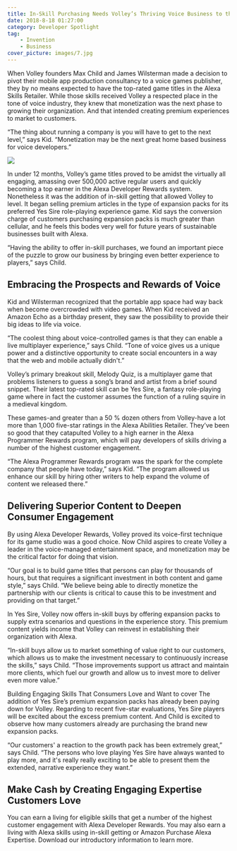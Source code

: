 ```yaml
---
title: In-Skill Purchasing Needs Volley’s Thriving Voice Business to the Next Level
date: 2018-8-18 01:27:00
category: Developer Spotlight
tag:
	- Invention
	- Business
cover_picture: images/7.jpg
---
```


When Volley founders Max Child and James Wilsterman made a decision to pivot their mobile app production consultancy to a voice games publisher, they by no means expected to have the top-rated game titles in the Alexa Skills Retailer. While those skills received Volley a respected place in the tone of voice industry, they knew that monetization was the next phase to growing their organization. And that intended creating premium experiences to market to customers.

“The thing about running a company is you will have to get to the next level,” says Kid. “Monetization may be the next great home based business for voice developers.”

<!-- more -->

![](images.7.jpg)

In under 12 months, Volley’s game titles proved to be amidst the virtually all engaging, amassing over 500,000 active regular users and quickly becoming a top earner in the Alexa Developer Rewards system. Nonetheless it was the addition of in-skill getting that allowed Volley to level. It began selling premium articles in the type of expansion packs for its preferred Yes Sire role-playing experience game. Kid says the conversion charge of customers purchasing expansion packs is much greater than cellular, and he feels this bodes very well for future years of sustainable businesses built with Alexa.

“Having the ability to offer in-skill purchases, we found an important piece of the puzzle to grow our business by bringing even better experience to players,” says Child.

## Embracing the Prospects and Rewards of Voice

Kid and Wilsterman recognized that the portable app space had way back when become overcrowded with video games. When Kid received an Amazon Echo as a birthday present, they saw the possibility to provide their big ideas to life via voice.

“The coolest thing about voice-controlled games is that they can enable a live multiplayer experience,” says Child. “Tone of voice gives us a unique power and a distinctive opportunity to create social encounters in a way that the web and mobile actually didn't.”

Volley’s primary breakout skill, Melody Quiz, is a multiplayer game that problems listeners to guess a song’s brand and artist from a brief sound snippet. Their latest top-rated skill can be Yes Sire, a fantasy role-playing game where in fact the customer assumes the function of a ruling squire in a medieval kingdom.

These games-and greater than a 50 % dozen others from Volley-have a lot more than 1,000 five-star ratings in the Alexa Abilities Retailer. They’ve been so good that they catapulted Volley to a high earner in the Alexa Programmer Rewards program, which will pay developers of skills driving a number of the highest customer engagement.

“The Alexa Programmer Rewards program was the spark for the complete company that people have today,” says Kid. “The program allowed us enhance our skill by hiring other writers to help expand the volume of content we released there.”

## Delivering Superior Content to Deepen Consumer Engagement

By using Alexa Developer Rewards, Volley proved its voice-first technique for its game studio was a good choice. Now Child aspires to create Volley a leader in the voice-managed entertainment space, and monetization may be the critical factor for doing that vision.

“Our goal is to build game titles that persons can play for thousands of hours, but that requires a significant investment in both content and game style,” says Child. “We believe being able to directly monetize the partnership with our clients is critical to cause this to be investment and providing on that target.”

In Yes Sire, Volley now offers in-skill buys by offering expansion packs to supply extra scenarios and questions in the experience story. This premium content yields income that Volley can reinvest in establishing their organization with Alexa.

“In-skill buys allow us to market something of value right to our customers, which allows us to make the investment necessary to continuously increase the skills,” says Child. “Those improvements support us attract and maintain more clients, which fuel our growth and allow us to invest more to deliver even more value.”

Building Engaging Skills That Consumers Love and Want to cover
The addition of Yes Sire’s premium expansion packs has already been paying down for Volley. Regarding to recent five-star evaluations, Yes Sire players will be excited about the excess premium content. And Child is excited to observe how many customers already are purchasing the brand new expansion packs.

“Our customers' a reaction to the growth pack has been extremely great,” says Child. “The persons who love playing Yes Sire have always wanted to play more, and it's really really exciting to be able to present them the extended, narrative experience they want.”

## Make Cash by Creating Engaging Expertise Customers Love

You can earn a living for eligible skills that get a number of the highest customer engagement with Alexa Developer Rewards. You may also earn a living with Alexa skills using in-skill getting or Amazon Purchase Alexa Expertise. Download our introductory information to learn more.